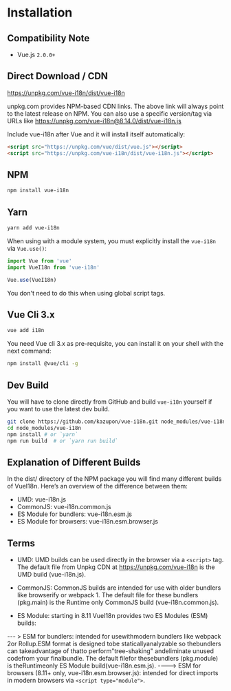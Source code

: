 # Installation

## Compatibility Note

* Vue.js `2.0.0+`

## Direct Download / CDN

<https://unpkg.com/vue-i18n/dist/vue-i18n>

unpkg.com provides NPM-based CDN links. The above link will always point to the latest release on NPM. You can also use a specific version/tag via URLs like <https://unpkg.com/vue-i18n@8.14.0/dist/vue-i18n.js>

Include vue-i18n after Vue and it will install itself automatically:

```html
<script src="https://unpkg.com/vue/dist/vue.js"></script>
<script src="https://unpkg.com/vue-i18n/dist/vue-i18n.js"></script>
```

## NPM

```sh
npm install vue-i18n
```

## Yarn

```sh
yarn add vue-i18n
```

When using with a module system, you must explicitly install the `vue-i18n` via `Vue.use()`:

```js
import Vue from 'vue'
import VueI18n from 'vue-i18n'

Vue.use(VueI18n)
```

You don't need to do this when using global script tags.

## Vue Cli 3.x

```sh
vue add i18n
```

You need Vue cli 3.x as pre-requisite, you can install it on your shell with the next command:

```sh
npm install @vue/cli -g
```

## Dev Build

You will have to clone directly from GitHub and build `vue-i18n` yourself if you want to use the latest dev build.

```sh
git clone https://github.com/kazupon/vue-i18n.git node_modules/vue-i18n
cd node_modules/vue-i18n
npm install # or `yarn`
npm run build  # or `yarn run build`
```

## Explanation of Different Builds

In the dist/ directory of the NPM package you will find many different builds of VueI18n. Here’s an overview of the difference between them:

* UMD: vue-i18n.js
* CommonJS: vue-i18n.common.js
* ES Module for bundlers: vue-i18n.esm.js
* ES Module for browsers: vue-i18n.esm.browser.js

## Terms

* UMD: UMD builds can be used directly in the browser via a `<script>` tag. The default file from Unpkg CDN at <https://unpkg.com/vue-i18n> is the UMD build (vue-i18n.js).

* CommonJS: CommonJS builds are intended for use with older bundlers like browserify or webpack 1. The default file for these bundlers (pkg.main) is the Runtime only CommonJS build (vue-i18n.common.js).

* ES Module: starting in 8.11 VueI18n provides two ES Modules (ESM) builds:

--- > ESM for bundlers: intended for usewithmodern bundlers like webpack 2or Rollup.ESM format is designed tobe staticallyanalyzable so thebundlers can takeadvantage of thatto perform"tree-shaking" andeliminate unused codefrom your finalbundle. The default filefor thesebundlers (pkg.module) is theRuntimeonly ES Module build(vue-i18n.esm.js).
----> ESM for browsers (8.11+ only, vue-i18n.esm.browser.js): intended for direct imports in modern browsers via `<script type="module">`.
